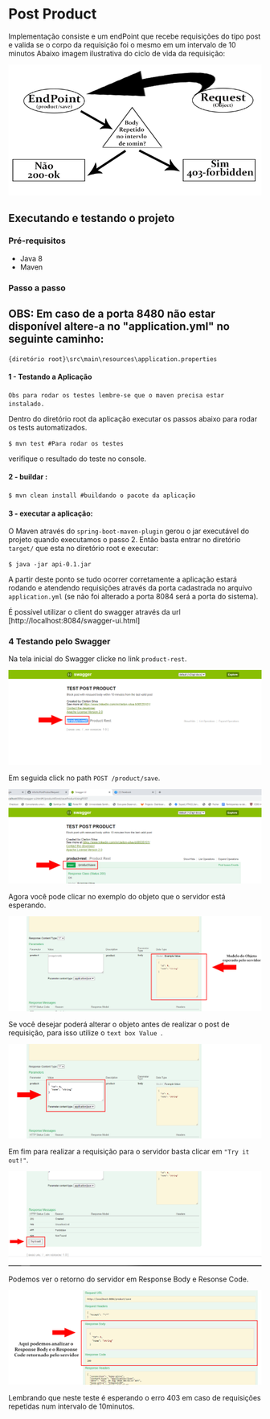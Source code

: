 # Post Product
Implementação consiste e um endPoint que recebe requisições do tipo post e valida se o corpo da requisição foi o mesmo em um intervalo de 10 minutos
Abaixo imagem ilustrativa do ciclo de vida da requisição:

![alt text](imgs/octo_events.png)

## Executando e testando o projeto

### Pré-requisitos
* Java 8
* Maven
### Passo a passo
## OBS: Em caso de a porta 8480 não estar disponível altere-a no "application.yml" no seguinte caminho:
`{diretório root}\src\main\resources\application.properties`

#### 1 - Testando a Aplicação
`Obs para rodar os testes lembre-se que o maven precisa estar instalado.`

Dentro do diretório root da aplicação executar os passos abaixo para rodar os tests automatizados.

`$ mvn test #Para rodar os testes`

verifique o resultado do teste no console.


#### 2 -  buildar :
`$ mvn clean install #buildando o pacote da aplicação`

#### 3 - executar a aplicação:

O Maven através do `spring-boot-maven-plugin` gerou o jar executável do projeto quando executamos o passo 2.
Então basta entrar no diretório `target/` que esta no diretório root e executar:

`$ java -jar api-0.1.jar`

A partir deste ponto se tudo ocorrer corretamente a aplicação estará rodando 
e atendendo requisições através da porta cadastrada no arquivo `application.yml` (se não foi alterado a porta 8084 será a porta do sistema).

É possível utilizar o client do swagger através da url [http://localhost:8084/swagger-ui.html]

### 4 Testando pelo Swagger

Na tela inicial do Swagger clicke no link `product-rest`.

![alt text](imgs/Swagger10.png)


Em seguida click no path `POST /product/save`.

![alt text](imgs/Swagger2.png)

Agora você pode clicar no exemplo do objeto que o servidor está esperando.

![alt text](imgs/Swagger3.png)

Se você desejar poderá alterar o objeto antes de realizar o post de requisição, para isso utilize o `text box Value `. 

![alt text](imgs/Swagger4.png)

Em fim para realizar a requisição para o servidor basta clicar em `"Try it out!"`.

![alt text](imgs/Swagger5.png)

Podemos ver o retorno do servidor em Response Body e Resonse Code.

![alt text](imgs/Swagger6.png)

Lembrando que neste teste é esperando o erro 403 em caso de requisições repetidas num intervalo de 10minutos.



